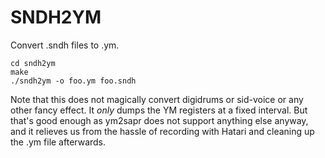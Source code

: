 # SNDH2YM

Convert .sndh files to .ym.

```
cd sndh2ym
make
./sndh2ym -o foo.ym foo.sndh
```

Note that this does not magically convert
digidrums or sid-voice or any other fancy effect. It _only_ dumps the YM
registers at a fixed interval. But that's good enough as ym2sapr does not
support anything else anyway, and it relieves us from the hassle of recording
with Hatari and cleaning up the .ym file afterwards.
